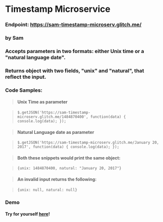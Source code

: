 # Timestamp Microservice
### Endpoint: https://sam-timestamp-microserv.glitch.me/
### by Sam
### Accepts parameters in two formats: either Unix time or a "natural language date". 

### Returns object with two fields, "unix" and "natural", that reflect the input. 

### Code Samples:

> #### Unix Time as parameter

> `$.getJSON('https://sam-timestamp-microserv.glitch.me/1484870400', function(data) {
  console.log(data);
});`
   

> #### Natural Language date as parameter

> `$.getJSON('https://sam-timestamp-microserv.glitch.me/January 20, 2017', function(data) {
  console.log(data);
});`

> #### Both these snippets would print the same object:

> `{unix: 1484870400, natural: "January 20, 2017"}`

> #### An invalid input returns the following:

> `{unix: null, natural: null}`

### Demo

#### Try for yourself [here](https://codepen.io/sefields/pen/WEBMvK)!
